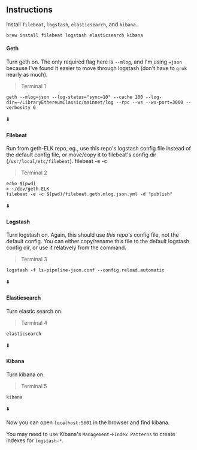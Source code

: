 ## Instructions

Install `filebeat`, `logstash`, `elasticsearch`, and `kibana`.
```
brew install filebeat logstash elasticsearch kibana
```

#### Geth
Turn geth on. The only required flag here is `--mlog`, and I'm using `=json`
because I've found it easier to move through logstash (don't have to `grok`
nearly as much).
> Terminal 1
```
geth --mlog=json --log-status="sync=10" --cache 100 --log-dir=~/LibraryEthereumClassic/mainnet/log --rpc --ws --ws-port=3000 --verbosity 6
```
:arrow_down:

#### Filebeat
Run from geth-ELK repo, eg., use this repo's logstash config file instead of the default config
file, or move/copy it to filebeat's config dir (`/usr/local/etc/filebeat`).
filebeat -e -c
> Terminal 2
```
echo $(pwd)
> ~/dev/geth-ELK
filebeat -e -c $(pwd)/filebeat.geth.mlog.json.yml -d "publish"
```
:arrow_down:

#### Logstash
Turn logstash on. Again, this should use _this repo's_ config file, not the default config.
You can either copy/rename this file to the default logstash config dir, or use
it relatively from the command.
> Terminal 3
```
logstash -f ls-pipeline-json.conf --config.reload.automatic
```
:arrow_down:

#### Elasticsearch
Turn elastic search on.
> Terminal 4
```
elasticsearch
```
:arrow_down:

#### Kibana
Turn kibana on.
> Terminal 5
```
kibana
```
:arrow_down:

Now you can open `localhost:5601` in the browser and find kibana.

You may need to use Kibana's `Management`->`Index Patterns` to create indexes for `logstash-*`.

